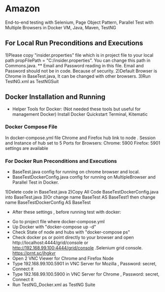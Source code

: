 # Amazon

End-to-end testing with Selenium, Page Object Pattern, Parallel Test with Multiple Browsers in Docker VM, Java, Maven, TestNG

## For Local Run Preconditions and Executions
1)Please copy "insider.properties" file which is in project file to your local path propFilePath = "C:/insider.properties". You can change this path in Commons.java.
** Email and Password reading in this file. Email and Password should not be in code. Because of security. 
2)Default Browser is Chrome in BaseTest.java, It can be changed with other browsers.
3)Run TestNG.xml as TestNGSuit

## Docker Installation and Running

* Helper Tools for Docker: (Not needed these tools but useful for management Docker)
Install Docker Quickstart Terminal, Kitematic

### Docker Compose File
In docker-compose.yml file
Chrome and Firefox hub link to node .
Session and Instance of hub set to 5
Ports for Browsers: Chrome: 5900 Firefox: 5901 settings are available

### For Docker Run Preconditions and Executions

* BaseTest.java config for running on chrome browser and local. 
* BaseTestDockerConfig.java config for running on MultipleBrowser and Parallel Test in Docker. 

1)Delete code in BaseTest.java 
2)Copy All Code BaseTestDockerConfig.java into BaseTest.java 
3)Or change name BaseTest AS BaseTest1 then change name BaseTestDockerConfig AS BaseTest  
 
* After these settings , before running test with docker:

- Go to project file where docker-compose.yml
- Up Docker with "docker-compose up -d"
- Check State of node and hubs with "docker-compose ps"
- Check docker ps or point directly to your browser and open http://localhost:4444/grid/console or http://192.168.99.100:4444/grid/console .Selenium grid console.
https://prnt.sc/jhgkvr
- Open 2 VNC Viewer for Chrome and Firefox Node
- Type 192.168.99.100.5901 in VNC Server for Mozilla , Password: secret, Connect it
- Type 192.168.99.100.5900 in VNC Server for Chrome , Password: secret, Connect it 
- Run TestNG_Docker.xml as TestNG Suite 

